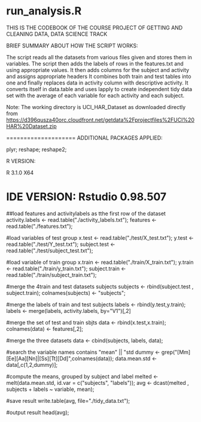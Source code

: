run_analysis.R
====================
THIS IS THE CODEBOOK OF THE COURSE PROJECT OF GETTING AND CLEANING DATA, DATA SCIENCE TRACK

BRIEF SUMMARY ABOUT HOW THE SCRIPT WORKS:

The script reads all the datasets from various files given and stores them in variables.
The script then adds the labels of rows in the features.txt and using appropriate values.
It then adds columns for the subject and activity and assigns appropriate headers
It combines both train and test tables into one and finally replaces data in activity column with descriptive activity.
It converts itself in data.table and uses lapply to create independent tidy data set with the average of each variable for each activity and each subject.

Note: The working directory is UCI_HAR_Dataset as downloaded directly from https://d396qusza40orc.cloudfront.net/getdata%2Fprojectfiles%2FUCI%20HAR%20Dataset.zip

====================
ADDITIONAL PACKAGES APPLIED:

plyr;
reshape;
reshape2;

R VERSION:

R 3.1.0 X64

IDE VERSION:
Rstudio 0.98.507
====================
##load features and activitylabels as tthe first row of the dataset
activity.labels <- read.table("./activity_labels.txt");
features <- read.table("./features.txt");

#load variables of test group
x.test <- read.table("./test/X_test.txt");
y.test <- read.table("./test/Y_test.txt");
subject.test <- read.table("./test/subject_test.txt");

#load variable of train group
x.train <- read.table("./train/X_train.txt");
y.train <- read.table("./train/y_train.txt");
subject.train <- read.table("./train/subject_train.txt");

#merge the 4train and test datasets subjects
subjects <- rbind(subject.test , subject.train);
colnames(subjects) <- "subjects";

#merge the labels of train and test subjects
labels <- rbind(y.test,y.train);
labels <- merge(labels, activity.labels, by="V1")[,2]

#merge the set of test and train sbjts
data <- rbind(x.test,x.train);
colnames(data) <- features[,2];

#merge the three datasets
data <- cbind(subjects, labels, data);

#search the variable names contains "mean" || "std
dummy <- grep("[Mm][Ee][Aa][Nn]|[Ss][Tt][Dd]",colnames(data));
data.mean.std <- data[,c(1,2,dummy)];

#compute the means, grouped by subject and label
melted <- melt(data.mean.std, id.var = c("subjects", "labels"));
avg <- dcast(melted , subjects + labels ~ variable, mean);

#save result
write.table(avg, file="./tidy_data.txt");

#output result
head(avg);
